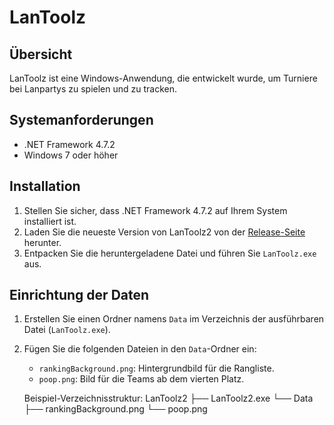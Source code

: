 # LanToolz

## Übersicht
LanToolz ist eine Windows-Anwendung, die entwickelt wurde, um Turniere bei Lanpartys zu spielen und zu tracken.

## Systemanforderungen
- .NET Framework 4.7.2
- Windows 7 oder höher

## Installation
1. Stellen Sie sicher, dass .NET Framework 4.7.2 auf Ihrem System installiert ist.
2. Laden Sie die neueste Version von LanToolz2 von der [Release-Seite](#) herunter.
3. Entpacken Sie die heruntergeladene Datei und führen Sie `LanToolz.exe` aus.

## Einrichtung der Daten
1. Erstellen Sie einen Ordner namens `Data` im Verzeichnis der ausführbaren Datei (`LanToolz.exe`).
2. Fügen Sie die folgenden Dateien in den `Data`-Ordner ein:
   - `rankingBackground.png`: Hintergrundbild für die Rangliste.
   - `poop.png`: Bild für die Teams ab dem vierten Platz.

   Beispiel-Verzeichnisstruktur:
   LanToolz2 ├── LanToolz2.exe └── Data ├── rankingBackground.png └── poop.png
